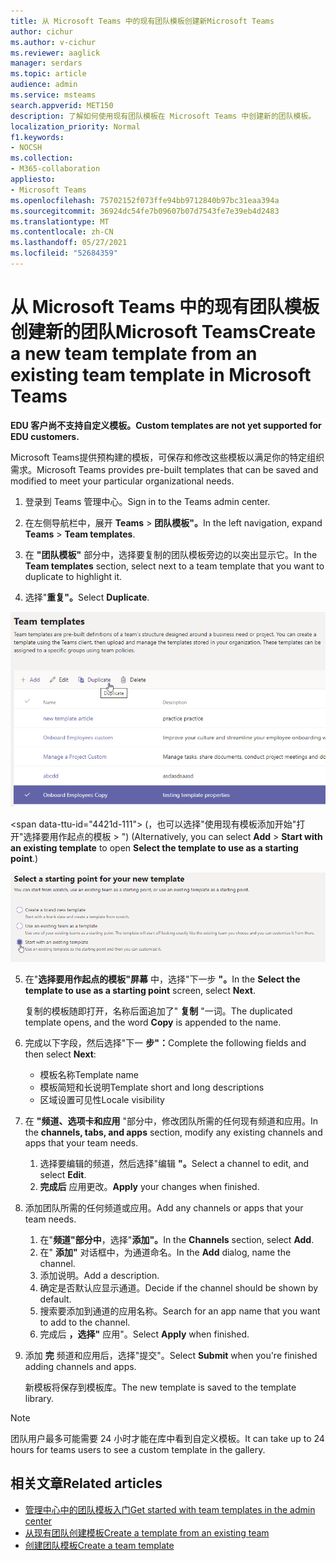 ```yaml
---
title: 从 Microsoft Teams 中的现有团队模板创建新Microsoft Teams
author: cichur
ms.author: v-cichur
ms.reviewer: aaglick
manager: serdars
ms.topic: article
audience: admin
ms.service: msteams
search.appverid: MET150
description: 了解如何使用现有团队模板在 Microsoft Teams 中创建新的团队模板。
localization_priority: Normal
f1.keywords:
- NOCSH
ms.collection:
- M365-collaboration
appliesto:
- Microsoft Teams
ms.openlocfilehash: 75702152f073ffe94bb9712840b97bc31eaa394a
ms.sourcegitcommit: 36924dc54fe7b09607b07d7543fe7e39eb4d2483
ms.translationtype: MT
ms.contentlocale: zh-CN
ms.lasthandoff: 05/27/2021
ms.locfileid: "52684359"
---
```

# <a name="create-a-new-team-template-from-an-existing-team-template-in-microsoft-teams"></a><span data-ttu-id="4421d-103">从 Microsoft Teams 中的现有团队模板创建新的团队Microsoft Teams</span><span class="sxs-lookup"><span data-stu-id="4421d-103">Create a new team template from an existing team template in Microsoft Teams</span></span>

<span data-ttu-id="4421d-104">**EDU 客户尚不支持自定义模板。**</span><span class="sxs-lookup"><span data-stu-id="4421d-104">**Custom templates are not yet supported for EDU customers.**</span></span>

<span data-ttu-id="4421d-105">Microsoft Teams提供预构建的模板，可保存和修改这些模板以满足你的特定组织需求。</span><span class="sxs-lookup"><span data-stu-id="4421d-105">Microsoft Teams provides pre-built templates that can be saved and modified to meet your particular organizational needs.</span></span>

1. <span data-ttu-id="4421d-106">登录到 Teams 管理中心。</span><span class="sxs-lookup"><span data-stu-id="4421d-106">Sign in to the Teams admin center.</span></span>

2. <span data-ttu-id="4421d-107">在左侧导航栏中，展开 **Teams**  >  **团队模板"。**</span><span class="sxs-lookup"><span data-stu-id="4421d-107">In the left navigation, expand **Teams** > **Team templates**.</span></span>

3. <span data-ttu-id="4421d-108">在 **"团队模板"** 部分中，选择要复制的团队模板旁边的以突出显示它。</span><span class="sxs-lookup"><span data-stu-id="4421d-108">In the **Team templates** section, select next to a team template that you want to duplicate to highlight it.</span></span>

4. <span data-ttu-id="4421d-109">选择"**重复"。**</span><span class="sxs-lookup"><span data-stu-id="4421d-109">Select **Duplicate**.</span></span>

![突出显示"添加"的"团队模板"对话框的图像。](media/template-duplicate.png)

<span data-ttu-id="4421d-111&quot;> (，也可以选择&quot;使用现有模板添加开始&quot;打开&quot;选择要用作起点的模板  >  ") </span><span class="sxs-lookup"><span data-stu-id="4421d-111">(Alternatively, you can select **Add** > **Start with an existing template** to open **Select the template to use as a starting point**.)</span></span>

!["团队模板起始点"屏幕的图像，其中突出显示了现有模板的"开始"屏幕。](media/template-start-existing-template.png)

5. <span data-ttu-id="4421d-113">在"**选择要用作起点的模板"屏幕** 中，选择"下一步 **"。**</span><span class="sxs-lookup"><span data-stu-id="4421d-113">In the **Select the template to use as a starting point** screen, select **Next**.</span></span>

    <span data-ttu-id="4421d-114">复制的模板随即打开，名称后面追加了" **复制** "一词。</span><span class="sxs-lookup"><span data-stu-id="4421d-114">The duplicated template opens, and the word **Copy** is appended to the name.</span></span>

6. <span data-ttu-id="4421d-115">完成以下字段，然后选择"下一 **步"：**</span><span class="sxs-lookup"><span data-stu-id="4421d-115">Complete the following fields and then select **Next**:</span></span>
    - <span data-ttu-id="4421d-116">模板名称</span><span class="sxs-lookup"><span data-stu-id="4421d-116">Template name</span></span>
    - <span data-ttu-id="4421d-117">模板简短和长说明</span><span class="sxs-lookup"><span data-stu-id="4421d-117">Template short and long descriptions</span></span>
    - <span data-ttu-id="4421d-118">区域设置可见性</span><span class="sxs-lookup"><span data-stu-id="4421d-118">Locale visibility</span></span>  

7. <span data-ttu-id="4421d-119">在 **"频道、选项卡和应用** "部分中，修改团队所需的任何现有频道和应用。</span><span class="sxs-lookup"><span data-stu-id="4421d-119">In the **channels, tabs, and apps** section, modify any existing channels and apps that your team needs.</span></span>

    1. <span data-ttu-id="4421d-120">选择要编辑的频道，然后选择"编辑 **"。**</span><span class="sxs-lookup"><span data-stu-id="4421d-120">Select a channel to edit, and select **Edit**.</span></span>
    2. <span data-ttu-id="4421d-121">**完成后** 应用更改。</span><span class="sxs-lookup"><span data-stu-id="4421d-121">**Apply** your changes when finished.</span></span>

8. <span data-ttu-id="4421d-122">添加团队所需的任何频道或应用。</span><span class="sxs-lookup"><span data-stu-id="4421d-122">Add any channels or apps that your team needs.</span></span>

    1. <span data-ttu-id="4421d-123">在"**频道"部分中**，选择"**添加"。**</span><span class="sxs-lookup"><span data-stu-id="4421d-123">In the **Channels** section, select **Add**.</span></span>
    2. <span data-ttu-id="4421d-124">在" **添加"** 对话框中，为通道命名。</span><span class="sxs-lookup"><span data-stu-id="4421d-124">In the **Add** dialog, name the channel.</span></span>
    3. <span data-ttu-id="4421d-125">添加说明。</span><span class="sxs-lookup"><span data-stu-id="4421d-125">Add a description.</span></span>
    4. <span data-ttu-id="4421d-126">确定是否默认应显示通道。</span><span class="sxs-lookup"><span data-stu-id="4421d-126">Decide if the channel should be shown by default.</span></span>
    5. <span data-ttu-id="4421d-127">搜索要添加到通道的应用名称。</span><span class="sxs-lookup"><span data-stu-id="4421d-127">Search for an app name that you want to add to the channel.</span></span>
    6. <span data-ttu-id="4421d-128">完成后 **，选择"** 应用"。</span><span class="sxs-lookup"><span data-stu-id="4421d-128">Select **Apply** when finished.</span></span>

7. <span data-ttu-id="4421d-129">添加 **完** 频道和应用后，选择"提交"。</span><span class="sxs-lookup"><span data-stu-id="4421d-129">Select **Submit** when you're finished adding channels and apps.</span></span>

    <span data-ttu-id="4421d-130">新模板将保存到模板库。</span><span class="sxs-lookup"><span data-stu-id="4421d-130">The new template is saved to the template library.</span></span>

> [!Note]
> <span data-ttu-id="4421d-131">团队用户最多可能需要 24 小时才能在库中看到自定义模板。</span><span class="sxs-lookup"><span data-stu-id="4421d-131">It can take up to 24 hours for teams users to see a custom template in the gallery.</span></span>

## <a name="related-articles"></a><span data-ttu-id="4421d-132">相关文章</span><span class="sxs-lookup"><span data-stu-id="4421d-132">Related articles</span></span>

- [<span data-ttu-id="4421d-133">管理中心中的团队模板入门</span><span class="sxs-lookup"><span data-stu-id="4421d-133">Get started with team templates in the admin center</span></span>](get-started-with-teams-templates-in-the-admin-console.md)
- [<span data-ttu-id="4421d-134">从现有团队创建模板</span><span class="sxs-lookup"><span data-stu-id="4421d-134">Create a template from an existing team</span></span>](create-template-from-existing-team.md)
- [<span data-ttu-id="4421d-135">创建团队模板</span><span class="sxs-lookup"><span data-stu-id="4421d-135">Create a team template</span></span>](create-a-team-template.md)